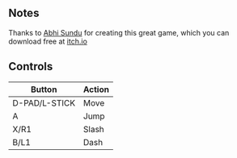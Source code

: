 ## Notes

Thanks to [Abhi Sundu](https://abhimonk.itch.io/) for creating this great game, which you can download free at [itch.io](https://abhimonk.itch.io/planet-d4rk)


## Controls

| Button         | Action                            |
| -------------- | --------------------------------- |
| D-PAD/L-STICK  | Move                              |
| A              | Jump                              |
| X/R1           | Slash                             |
| B/L1           | Dash                              |
